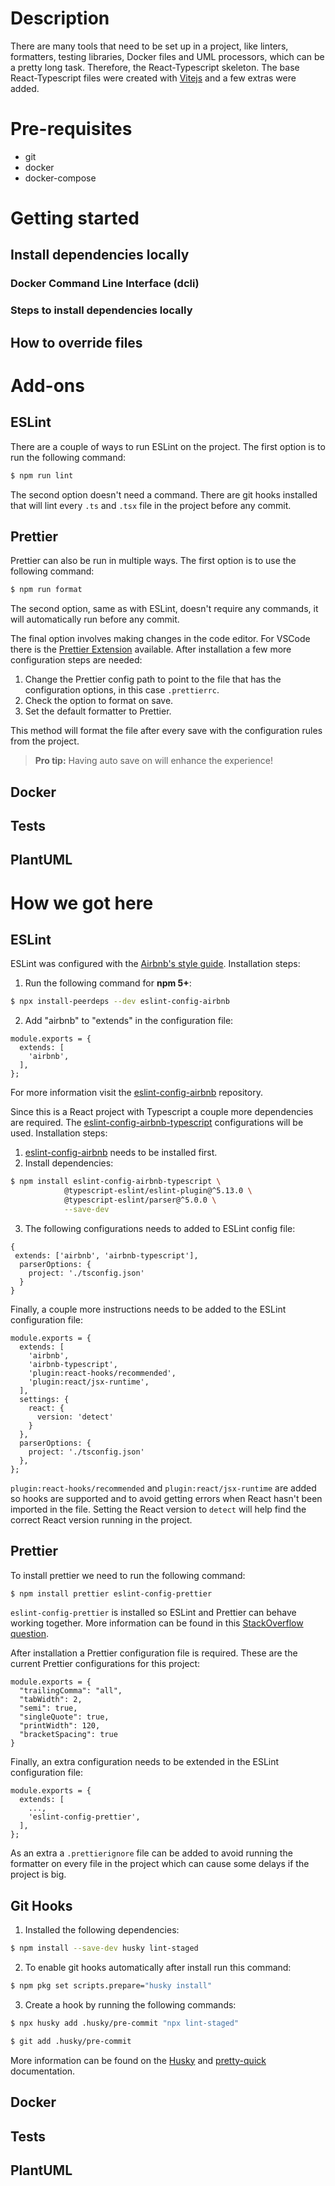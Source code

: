 # Description

There are many tools that need to be set up in a project, like linters, formatters, testing libraries, Docker files and UML processors, which can be a pretty long task. Therefore, the React-Typescript skeleton. The base React-Typescript files were created with [Vitejs](https://vitejs.dev/) and a few extras were added.

# Pre-requisites

- git
- docker
- docker-compose

# Getting started

## Install dependencies locally

### Docker Command Line Interface (dcli)

### Steps to install dependencies locally

## How to override files

# Add-ons

## ESLint

There are a couple of ways to run ESLint on the project. The first option is to run the following command:

```bash
$ npm run lint
```

The second option doesn't need a command. There are git hooks installed that will lint every `.ts` and `.tsx` file in the project before any commit.

## Prettier

Prettier can also be run in multiple ways. The first option is to use the following command:

```bash
$ npm run format
```

The second option, same as with ESLint, doesn't require any commands, it will automatically run before any commit.

The final option involves making changes in the code editor. For VSCode there is the [Prettier Extension](https://marketplace.visualstudio.com/items?itemName=esbenp.prettier-vscode) available. After installation a few more configuration steps are needed:

1. Change the Prettier config path to point to the file that has the configuration options, in this case `.prettierrc`.
2. Check the option to format on save.
3. Set the default formatter to Prettier.

This method will format the file after every save with the configuration rules from the project.

> **Pro tip:** Having auto save on will enhance the experience!

## Docker

## Tests

## PlantUML

# How we got here

## ESLint

ESLint was configured with the [Airbnb's style guide](https://github.com/airbnb/javascript). Installation steps:

1. Run the following command for **npm 5+**:

```bash
$ npx install-peerdeps --dev eslint-config-airbnb
```

2. Add "airbnb" to "extends" in the configuration file:

```
module.exports = {
  extends: [
    'airbnb',
  ],
};
```

For more information visit the [eslint-config-airbnb](https://github.com/airbnb/javascript/tree/master/packages/eslint-config-airbnb) repository.

Since this is a React project with Typescript a couple more dependencies are required. The [eslint-config-airbnb-typescript](https://github.com/iamturns/eslint-config-airbnb-typescript) configurations will be used. Installation steps:

1. [eslint-config-airbnb](https://github.com/airbnb/javascript/tree/master/packages/eslint-config-airbnb) needs to be installed first.
2. Install dependencies:

```bash
$ npm install eslint-config-airbnb-typescript \
            @typescript-eslint/eslint-plugin@^5.13.0 \
            @typescript-eslint/parser@^5.0.0 \
            --save-dev
```

3. The following configurations needs to added to ESLint config file:

```
{
 extends: ['airbnb', 'airbnb-typescript'],
  parserOptions: {
    project: './tsconfig.json'
  }
}
```

Finally, a couple more instructions needs to be added to the ESLint configuration file:

```
module.exports = {
  extends: [
    'airbnb',
    'airbnb-typescript',
    'plugin:react-hooks/recommended',
    'plugin:react/jsx-runtime',
  ],
  settings: {
    react: {
      version: 'detect'
    }
  },
  parserOptions: {
    project: './tsconfig.json'
  },
};
```

`plugin:react-hooks/recommended` and `plugin:react/jsx-runtime` are added so hooks are supported and to avoid getting errors when React hasn't been imported in the file. Setting the React version to `detect` will help find the correct React version running in the project.

## Prettier

To install prettier we need to run the following command:

```bash
$ npm install prettier eslint-config-prettier
```

`eslint-config-prettier` is installed so ESLint and Prettier can behave working together. More information can be found in this [StackOverflow question](https://stackoverflow.com/questions/44690308/whats-the-difference-between-prettier-eslint-eslint-plugin-prettier-and-eslint/44690309#44690309).

After installation a Prettier configuration file is required. These are the current Prettier configurations for this project:

```
module.exports = {
  "trailingComma": "all",
  "tabWidth": 2,
  "semi": true,
  "singleQuote": true,
  "printWidth": 120,
  "bracketSpacing": true
}

```

Finally, an extra configuration needs to be extended in the ESLint configuration file:

```
module.exports = {
  extends: [
    ...,
    'eslint-config-prettier',
  ],
};
```

As an extra a `.prettierignore` file can be added to avoid running the formatter on every file in the project which can cause some delays if the project is big.

## Git Hooks

1. Installed the following dependencies:

```bash
$ npm install --save-dev husky lint-staged
```

2. To enable git hooks automatically after install run this command:

```bash
$ npm pkg set scripts.prepare="husky install"
```

3. Create a hook by running the following commands:

```bash
$ npx husky add .husky/pre-commit "npx lint-staged"

$ git add .husky/pre-commit
```

More information can be found on the [Husky](https://github.com/typicode/husky) and [pretty-quick](https://github.com/azz/pretty-quick) documentation.

## Docker

## Tests

## PlantUML
